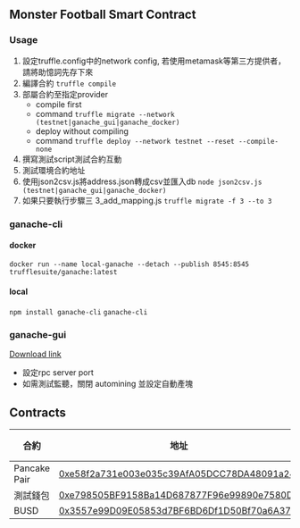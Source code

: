 ## Monster Football Smart Contract
### Usage
1. 設定truffle.config中的network config, 若使用metamask等第三方提供者，請將助憶詞先存下來
2. 編譯合約
    ```truffle compile```
3. 部屬合約至指定provider
    - compile first
    - command
    ```truffle migrate --network (testnet|ganache_gui|ganache_docker)```
    - deploy without compiling
    - command
    ```truffle deploy --network testnet --reset --compile-none```
4. 撰寫測試script測試合約互動
5. 測試環境合約地址
6. 使用json2csv.js將address.json轉成csv並匯入db
	```node json2csv.js (testnet|ganache_gui|ganache_docker)```
7. 如果只要執行步驟三 3_add_mapping.js
    ```truffle migrate -f 3 --to 3```
### ganache-cli
#### docker
```docker run --name local-ganache --detach --publish 8545:8545 trufflesuite/ganache:latest```
#### local
```npm install ganache-cli```
```ganache-cli```
### ganache-gui
[Download link](https://trufflesuite.com/ganache/)
- 設定rpc server port
- 如需測試監聽，關閉 automining 並設定自動產塊 
## Contracts
| 合約           | 地址 | 測試鏈部署費 | Mapping |
|--------------| ----------- | ----------- |---------|
| Pancake Pair |[0xe58f2a731e003e035c39AfA05DCC78DA48091a24](https://testnet.bscscan.com/address/0xe58f2a731e003e035c39AfA05DCC78DA48091a24)|0.00BNB| pancake |
| 測試錢包         |[0xe798505BF9158Ba14D687877F96e99890e7580D3](https://testnet.bscscan.com/address/0xe798505BF9158Ba14D687877F96e99890e7580D3)|0.00BNB| wallet  |
| BUSD         |[0x3557e99D09E05853d7BF6BD6Df1D50Bf70a6A374](https://testnet.bscscan.com/address/0x3557e99D09E05853d7BF6BD6Df1D50Bf70a6A374)|0.00BNB| busd    |
